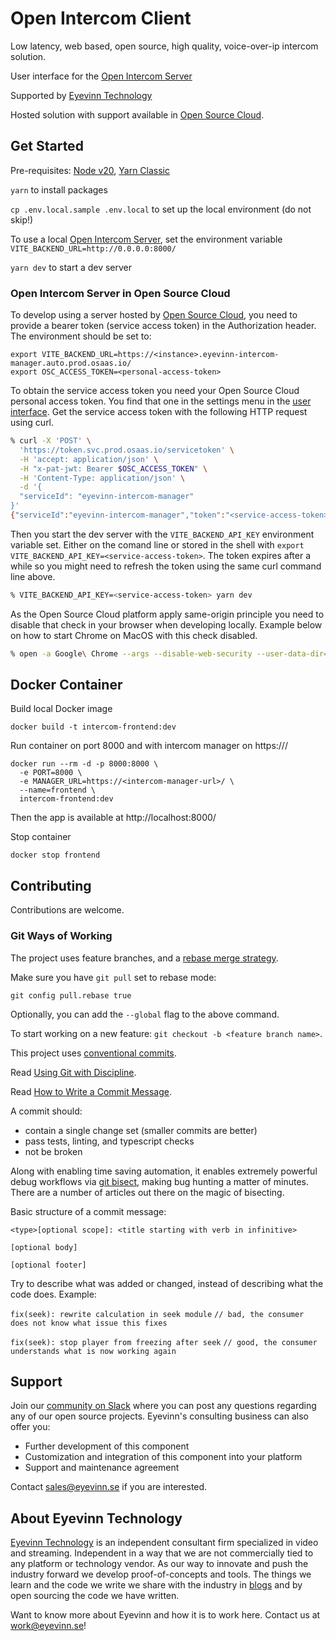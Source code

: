 # Open Intercom Client

Low latency, web based, open source, high quality, voice-over-ip intercom solution.

User interface for the [Open Intercom Server](https://github.com/Eyevinn/intercom-manager/)

Supported by [Eyevinn Technology](https://eyevinn.se)

Hosted solution with support available in [Open Source Cloud](https://www.osaas.io/use-cases/intercom).

## Get Started

Pre-requisites: [Node v20](https://nodejs.org/), [Yarn Classic](https://classic.yarnpkg.com/)

`yarn` to install packages

`cp .env.local.sample .env.local` to set up the local environment (do not skip!)

To use a local [Open Intercom Server](https://github.com/Eyevinn/intercom-manager/), set the environment variable `VITE_BACKEND_URL=http://0.0.0.0:8000/`

`yarn dev` to start a dev server

### Open Intercom Server in Open Source Cloud

To develop using a server hosted by [Open Source Cloud](https://www.osaas.io/), you need to provide a bearer token (service access token) in the Authorization header. The environment should be set to:

```
export VITE_BACKEND_URL=https://<instance>.eyevinn-intercom-manager.auto.prod.osaas.io/
export OSC_ACCESS_TOKEN=<personal-access-token>
```

To obtain the service access token you need your Open Source Cloud personal access token. You find that one in the settings menu in the [user interface](https://app.osaas.io). Get the service access token with the following HTTP request using curl.

```bash
% curl -X 'POST' \
  'https://token.svc.prod.osaas.io/servicetoken' \
  -H 'accept: application/json' \
  -H "x-pat-jwt: Bearer $OSC_ACCESS_TOKEN" \
  -H 'Content-Type: application/json' \
  -d '{
  "serviceId": "eyevinn-intercom-manager"
}'
{"serviceId":"eyevinn-intercom-manager","token":"<service-access-token>","expiry":1718315617}
```

Then you start the dev server with the `VITE_BACKEND_API_KEY` environment variable set. Either on the comand line or stored in the shell with `export VITE_BACKEND_API_KEY=<service-access-token>`. The token expires after a while so you might need to refresh the token using the same curl command line above.

```bash
% VITE_BACKEND_API_KEY=<service-access-token> yarn dev
```

As the Open Source Cloud platform apply same-origin principle you need to disable that check in your browser when developing locally. Example below on how to start Chrome on MacOS with this check disabled.

```bash
% open -a Google\ Chrome --args --disable-web-security --user-data-dir="/tmp"
```

## Docker Container

Build local Docker image

```
docker build -t intercom-frontend:dev
```

Run container on port 8000 and with intercom manager on https://<intercom-manager-url>/

```
docker run --rm -d -p 8000:8000 \
  -e PORT=8000 \
  -e MANAGER_URL=https://<intercom-manager-url>/ \
  --name=frontend \
  intercom-frontend:dev
```

Then the app is available at http://localhost:8000/

Stop container

```
docker stop frontend
```

## Contributing

Contributions are welcome.

### Git Ways of Working

The project uses feature branches, and a [rebase merge strategy](https://www.atlassian.com/git/tutorials/merging-vs-rebasing).

Make sure you have `git pull` set to rebase mode:

`git config pull.rebase true`

Optionally, you can add the `--global` flag to the above command.

To start working on a new feature: `git checkout -b <feature branch name>`.

This project uses [conventional commits](https://www.conventionalcommits.org/en/v1.0.0/#summary).

Read [Using Git with Discipline](https://drewdevault.com/2019/02/25/Using-git-with-discipline.html).

Read [How to Write a Commit Message](https://chris.beams.io/posts/git-commit/).

A commit should:

- contain a single change set (smaller commits are better)
- pass tests, linting, and typescript checks
- not be broken

Along with enabling time saving automation, it enables extremely powerful debug workflows via [git bisect](https://git-scm.com/docs/git-bisect), making bug hunting a matter of minutes. There are a number of articles out there on the magic of bisecting.

Basic structure of a commit message:

```
<type>[optional scope]: <title starting with verb in infinitive>

[optional body]

[optional footer]
```

Try to describe what was added or changed, instead of describing what the code does. Example:

`fix(seek): rewrite calculation in seek module` `// bad, the consumer does not know what issue this fixes`

`fix(seek): stop player from freezing after seek` `// good, the consumer understands what is now working again`

## Support

Join our [community on Slack](https://slack.osaas.io/) where you can post any questions regarding any of our open source projects. Eyevinn's consulting business can also offer you:

- Further development of this component
- Customization and integration of this component into your platform
- Support and maintenance agreement

Contact [sales@eyevinn.se](mailto:sales@eyevinn.se) if you are interested.

## About Eyevinn Technology

[Eyevinn Technology](https://www.eyevinntechnology.se) is an independent consultant firm specialized in video and streaming. Independent in a way that we are not commercially tied to any platform or technology vendor. As our way to innovate and push the industry forward we develop proof-of-concepts and tools. The things we learn and the code we write we share with the industry in [blogs](https://dev.to/video) and by open sourcing the code we have written.

Want to know more about Eyevinn and how it is to work here. Contact us at work@eyevinn.se!
